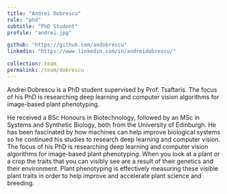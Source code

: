 ```yaml
---
title: "Andrei Dobrescu"
role: "phd"
subtitle: "PhD Student"
profile: "andrei.jpg"

github: "https://github.com/andobrescu"
linkedin: "https://www.linkedin.com/in/andreidobrescu/"

collection: team
permalink: /team/dobrescu
---
```

Andrei Dobrescu is a PhD student supervised by Prof. Tsaftaris.
The focus of his PhD is researching deep learning and computer vision algorithms
for image-based plant phenotyping.

He received a BSc Honours in Biotechnology, followed by an MSc in Systems and
Synthetic Biology, both from the University of Edinburgh. He has been fascinated
by how machines can help improve biological systems so he continued his studies
to research deep learning and computer vision. The focus of his PhD is
researching deep learning and computer vision algorithms for image-based plant
phenotyping. When you look at a plant or a crop the traits that you can visibly
see are a result of their genetics and their environment. Plant phenotyping is
effectively measuring these visible plant traits in order to help improve and
accelerate plant science and breeding.
